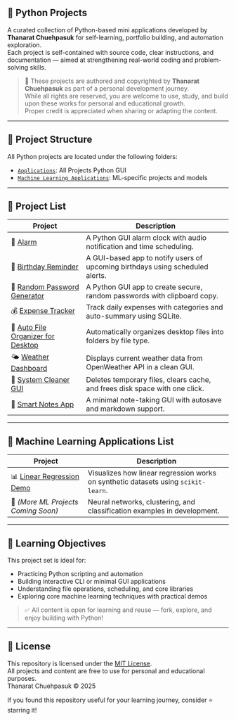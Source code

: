## 🧩 Python Projects

A curated collection of Python-based mini applications developed by **Thanarat Chuehpasuk** for self-learning, portfolio building, and automation exploration.  
Each project is self-contained with source code, clear instructions, and documentation — aimed at strengthening real-world coding and problem-solving skills.

> 🧠 These projects are authored and copyrighted by **Thanarat Chuehpasuk** as part of a personal development journey.  
> While all rights are reserved, you are welcome to use, study, and build upon these works for personal and educational growth.  
> Proper credit is appreciated when sharing or adapting the content.

---

## 📁 Project Structure

All Python projects are located under the following folders:

- [`Applications`](Applications): All Projects Python GUI
- [`Machine Learning Applications`](Machine-Learning-Applications): ML-specific projects and models

---

## 📌 Project List

| Project | Description |
|--------|-------------|
| 🔔 [Alarm](Applications/Alarm) | A Python GUI alarm clock with audio notification and time scheduling. |
| 🎂 [Birthday Reminder](Applications/BirthdayReminder) | A GUI-based app to notify users of upcoming birthdays using scheduled alerts. |
| 🔐 [Random Password Generator](Applications/RandomPasswordGenerator) | A Python GUI app to create secure, random passwords with clipboard copy. |
| 💰 [Expense Tracker](Applications/ExpenseTracke) | Track daily expenses with categories and auto-summary using SQLite. |
| 🧹 [Auto File Organizer for Desktop](Applications/AutoFileOrganizerfordesktop) | Automatically organizes desktop files into folders by file type. |
| 🌤️ [Weather Dashboard](Applications/WeatherDashboard) | Displays current weather data from OpenWeather API in a clean GUI. |
| 🧼 [System Cleaner GUI](Applications/SystemCleanerGUI) | Deletes temporary files, clears cache, and frees disk space with one click. |
| 📝 [Smart Notes App](Applications/SmartNotesApp) | A minimal note-taking GUI with autosave and markdown support. |

---

## 🤖 Machine Learning Applications List

| Project | Description |
|--------|-------------|
| 📊 [Linear Regression Demo](../Machine%20Learning%20Applications/Linear%20Regression%20Demo) | Visualizes how linear regression works on synthetic datasets using `scikit-learn`. |
| 🧠 *(More ML Projects Coming Soon)* | Neural networks, clustering, and classification examples in development. |

---

## 🧠 Learning Objectives

This project set is ideal for:
- Practicing Python scripting and automation
- Building interactive CLI or minimal GUI applications
- Understanding file operations, scheduling, and core libraries
- Exploring core machine learning techniques with practical demos

> ✅ All content is open for learning and reuse — fork, explore, and enjoy building with Python!

---

## 🧾 License

This repository is licensed under the [MIT License](./LICENSE).  
All projects and content are free to use for personal and educational purposes.  
Thanarat Chuehpasuk © 2025

If you found this repository useful for your learning journey, consider ⭐ starring it!
